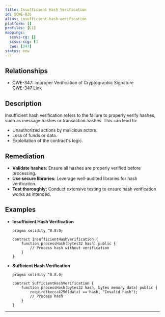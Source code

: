 ```yaml
---
title: Insufficient Hash Verification
id: SCWE-026
alias: insufficient-hash-verification
platform: []
profiles: [L1]
mappings:
  scsvs-cg: []
  scsvs-scg: []
  cwe: [347]
status: new
---
```


## Relationships
- CWE-347: Improper Verification of Cryptographic Signature  
  [CWE-347 Link](https://cwe.mitre.org/data/definitions/347.html)

## Description  
Insufficient hash verification refers to the failure to properly verify hashes, such as message hashes or transaction hashes. This can lead to:
- Unauthorized actions by malicious actors.
- Loss of funds or data.
- Exploitation of the contract's logic.

## Remediation
- **Validate hashes:** Ensure all hashes are properly verified before processing.
- **Use secure libraries:** Leverage well-audited libraries for hash verification.
- **Test thoroughly:** Conduct extensive testing to ensure hash verification works as intended.

## Examples
- **Insufficient Hash Verification**
    ```solidity
    pragma solidity ^0.8.0;

    contract InsufficientHashVerification {
        function processHash(bytes32 hash) public {
            // Process hash without verification
        }
    }
    ```

- **Sufficient Hash Verification**
    ```solidity
    pragma solidity ^0.8.0;

    contract SufficientHashVerification {
        function processHash(bytes32 hash, bytes memory data) public {
            require(keccak256(data) == hash, "Invalid hash");
            // Process hash
        }
    }
    ```

---